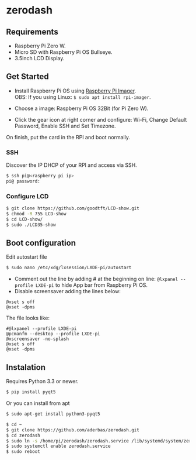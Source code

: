# zerodash

## Requirements
 - Raspberry Pi Zero W. 
 - Micro SD with Raspberry Pi OS Bullseye.
 - 3.5inch LCD Display.

## Get Started
- Install Raspberry Pi OS using [Raspberry Pi Imager](https://www.raspberrypi.com/software/).   
OBS: If you using Linux: ``$ sudo apt install rpi-imager``.

- Choose a image: Raspberry Pi OS 32Bit (for Pi Zero W).
- Click the gear icon at right corner and configure: Wi-Fi, Change Default Password, Enable SSH and Set Timezone.

On finish, put the card in the RPI and boot normally.

### SSH
Discover the IP DHCP of your RPI and access via SSH.
```bash
$ ssh pi@<raspberry pi ip>
pi@ password:
```

### Configure LCD
```bash
$ git clone https://github.com/goodtft/LCD-show.git
$ chmod -R 755 LCD-show
$ cd LCD-show/
$ sudo ./LCD35-show
```

## Boot configuration
Edit autostart file
```bash
$ sudo nano /etc/xdg/lxsession/LXDE-pi/autostart
```
- Comment out the line by adding # at the beginning on line: ``@lxpanel --profile LXDE-pi`` to hide App bar from Raspberry Pi OS.
- Disable screensaver adding the lines below:
```
@xset s off
@xset -dpms
```
The file looks like:
```
#@lxpanel --profile LXDE-pi
@pcmanfm --desktop --profile LXDE-pi
@xscreensaver -no-splash
@xset s off
@xset -dpms
```


## Instalation

Requires Python 3.3 or newer.

```bash
$ pip install pyqt5
```
Or you can install from apt
```bash
$ sudo apt-get install python3-pyqt5
```
```bash
$ cd ~
$ git clone https://github.com/aderbas/zerodash.git
$ cd zerodash
$ sudo ln -s /home/pi/zerodash/zerodash.service /lib/systemd/system/zerodash.service
$ sudo systemctl enable zerodash.service
$ sudo reboot
```